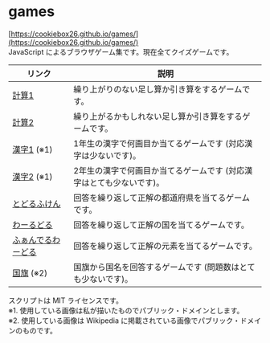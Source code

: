 # games

[https://cookiebox26.github.io/games/](https://cookiebox26.github.io/games/)  
JavaScript によるブラウザゲーム集です。現在全てクイズゲームです。  

| リンク | 説明 |
| ---- | ---- |
| [計算1](keisan/keisan.html) | 繰り上がりのない足し算か引き算をするゲームです。|
| [計算2](keisan/keisan2.html) | 繰り上がるかもしれない足し算か引き算をするゲームです。|
| [漢字1](kanji/index.html) (※1) | 1年生の漢字で何画目か当てるゲームです (対応漢字は少ないです)。|
| [漢字2](kanji2/index.html) (※1) | 2年生の漢字で何画目か当てるゲームです (対応漢字はとても少ないです)。|
| [とどるふけん](todlefukens/todlefuken.html) | 回答を繰り返して正解の都道府県を当てるゲームです。|
| [わーるどる](todlefukens/worldle.html) | 回答を繰り返して正解の国を当てるゲームです。|
| [ふぁんでるわーどる](todlefukens/vanderwardle.html) | 回答を繰り返して正解の元素を当てるゲームです。|
| [国旗](flags/index.html) (※2) | 国旗から国名を回答するゲームです (問題数はとても少ないです)。|

スクリプトは MIT ライセンスです。  
※1. 使用している画像は私が描いたものでパブリック・ドメインとします。  
※2. 使用している画像は Wikipedia に掲載されている画像でパブリック・ドメインのものです。

